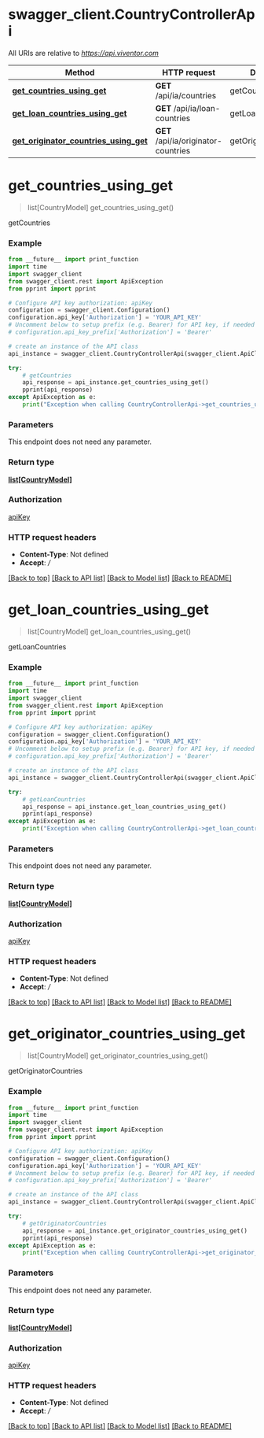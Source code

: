 # swagger_client.CountryControllerApi

All URIs are relative to *https://api.viventor.com*

Method | HTTP request | Description
------------- | ------------- | -------------
[**get_countries_using_get**](CountryControllerApi.md#get_countries_using_get) | **GET** /api/ia/countries | getCountries
[**get_loan_countries_using_get**](CountryControllerApi.md#get_loan_countries_using_get) | **GET** /api/ia/loan-countries | getLoanCountries
[**get_originator_countries_using_get**](CountryControllerApi.md#get_originator_countries_using_get) | **GET** /api/ia/originator-countries | getOriginatorCountries


# **get_countries_using_get**
> list[CountryModel] get_countries_using_get()

getCountries

### Example
```python
from __future__ import print_function
import time
import swagger_client
from swagger_client.rest import ApiException
from pprint import pprint

# Configure API key authorization: apiKey
configuration = swagger_client.Configuration()
configuration.api_key['Authorization'] = 'YOUR_API_KEY'
# Uncomment below to setup prefix (e.g. Bearer) for API key, if needed
# configuration.api_key_prefix['Authorization'] = 'Bearer'

# create an instance of the API class
api_instance = swagger_client.CountryControllerApi(swagger_client.ApiClient(configuration))

try:
    # getCountries
    api_response = api_instance.get_countries_using_get()
    pprint(api_response)
except ApiException as e:
    print("Exception when calling CountryControllerApi->get_countries_using_get: %s\n" % e)
```

### Parameters
This endpoint does not need any parameter.

### Return type

[**list[CountryModel]**](CountryModel.md)

### Authorization

[apiKey](../README.md#apiKey)

### HTTP request headers

 - **Content-Type**: Not defined
 - **Accept**: */*

[[Back to top]](#) [[Back to API list]](../README.md#documentation-for-api-endpoints) [[Back to Model list]](../README.md#documentation-for-models) [[Back to README]](../README.md)

# **get_loan_countries_using_get**
> list[CountryModel] get_loan_countries_using_get()

getLoanCountries

### Example
```python
from __future__ import print_function
import time
import swagger_client
from swagger_client.rest import ApiException
from pprint import pprint

# Configure API key authorization: apiKey
configuration = swagger_client.Configuration()
configuration.api_key['Authorization'] = 'YOUR_API_KEY'
# Uncomment below to setup prefix (e.g. Bearer) for API key, if needed
# configuration.api_key_prefix['Authorization'] = 'Bearer'

# create an instance of the API class
api_instance = swagger_client.CountryControllerApi(swagger_client.ApiClient(configuration))

try:
    # getLoanCountries
    api_response = api_instance.get_loan_countries_using_get()
    pprint(api_response)
except ApiException as e:
    print("Exception when calling CountryControllerApi->get_loan_countries_using_get: %s\n" % e)
```

### Parameters
This endpoint does not need any parameter.

### Return type

[**list[CountryModel]**](CountryModel.md)

### Authorization

[apiKey](../README.md#apiKey)

### HTTP request headers

 - **Content-Type**: Not defined
 - **Accept**: */*

[[Back to top]](#) [[Back to API list]](../README.md#documentation-for-api-endpoints) [[Back to Model list]](../README.md#documentation-for-models) [[Back to README]](../README.md)

# **get_originator_countries_using_get**
> list[CountryModel] get_originator_countries_using_get()

getOriginatorCountries

### Example
```python
from __future__ import print_function
import time
import swagger_client
from swagger_client.rest import ApiException
from pprint import pprint

# Configure API key authorization: apiKey
configuration = swagger_client.Configuration()
configuration.api_key['Authorization'] = 'YOUR_API_KEY'
# Uncomment below to setup prefix (e.g. Bearer) for API key, if needed
# configuration.api_key_prefix['Authorization'] = 'Bearer'

# create an instance of the API class
api_instance = swagger_client.CountryControllerApi(swagger_client.ApiClient(configuration))

try:
    # getOriginatorCountries
    api_response = api_instance.get_originator_countries_using_get()
    pprint(api_response)
except ApiException as e:
    print("Exception when calling CountryControllerApi->get_originator_countries_using_get: %s\n" % e)
```

### Parameters
This endpoint does not need any parameter.

### Return type

[**list[CountryModel]**](CountryModel.md)

### Authorization

[apiKey](../README.md#apiKey)

### HTTP request headers

 - **Content-Type**: Not defined
 - **Accept**: */*

[[Back to top]](#) [[Back to API list]](../README.md#documentation-for-api-endpoints) [[Back to Model list]](../README.md#documentation-for-models) [[Back to README]](../README.md)

